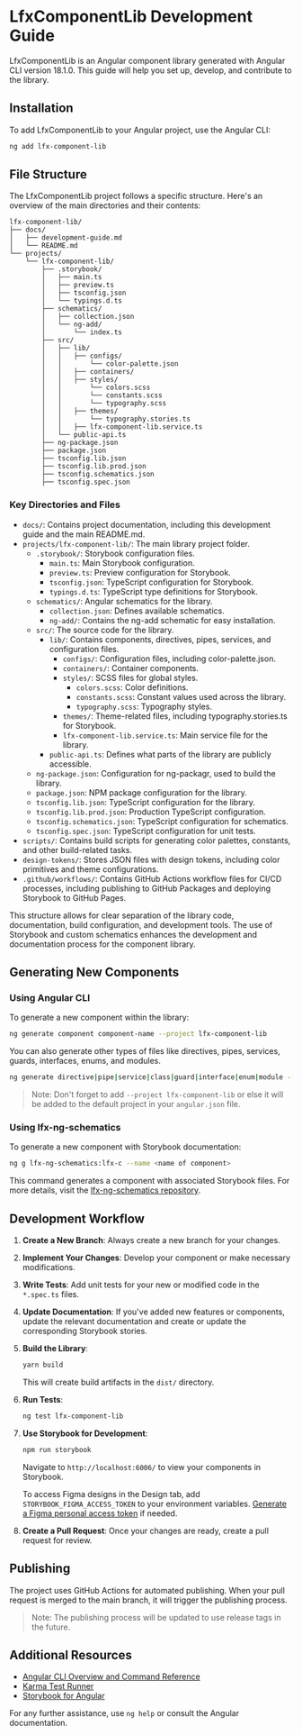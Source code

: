 # LfxComponentLib Development Guide

LfxComponentLib is an Angular component library generated with Angular CLI version 18.1.0. This guide will help you set up, develop, and contribute to the library.

## Installation

To add LfxComponentLib to your Angular project, use the Angular CLI:

```bash
ng add lfx-component-lib
```

## File Structure

The LfxComponentLib project follows a specific structure. Here's an overview of the main directories and their contents:

```
lfx-component-lib/
├── docs/
│   ├── development-guide.md
│   └── README.md
└── projects/
    └── lfx-component-lib/
        ├── .storybook/
        │   ├── main.ts
        │   ├── preview.ts
        │   ├── tsconfig.json
        │   └── typings.d.ts
        ├── schematics/
        │   ├── collection.json
        │   └── ng-add/
        │       └── index.ts
        ├── src/
        │   ├── lib/
        │   │   ├── configs/
        │   │       └── color-palette.json
        │   │   ├── containers/
        │   │   ├── styles/
        │   │       └── colors.scss
        │   │       └── constants.scss
        │   │       └── typography.scss
        │   │   ├── themes/
        │   │       └── typography.stories.ts
        │   │   ├── lfx-component-lib.service.ts
        │   └── public-api.ts
        ├── ng-package.json
        ├── package.json
        ├── tsconfig.lib.json
        ├── tsconfig.lib.prod.json
        ├── tsconfig.schematics.json
        ├── tsconfig.spec.json
```

### Key Directories and Files

- `docs/`: Contains project documentation, including this development guide and the main README.md.
- `projects/lfx-component-lib/`: The main library project folder.
  - `.storybook/`: Storybook configuration files.
    - `main.ts`: Main Storybook configuration.
    - `preview.ts`: Preview configuration for Storybook.
    - `tsconfig.json`: TypeScript configuration for Storybook.
    - `typings.d.ts`: TypeScript type definitions for Storybook.
  - `schematics/`: Angular schematics for the library.
    - `collection.json`: Defines available schematics.
    - `ng-add/`: Contains the ng-add schematic for easy installation.
  - `src/`: The source code for the library.
    - `lib/`: Contains components, directives, pipes, services, and configuration files.
      - `configs/`: Configuration files, including color-palette.json.
      - `containers/`: Container components.
      - `styles/`: SCSS files for global styles.
        - `colors.scss`: Color definitions.
        - `constants.scss`: Constant values used across the library.
        - `typography.scss`: Typography styles.
      - `themes/`: Theme-related files, including typography.stories.ts for Storybook.
      - `lfx-component-lib.service.ts`: Main service file for the library.
    - `public-api.ts`: Defines what parts of the library are publicly accessible.
  - `ng-package.json`: Configuration for ng-packagr, used to build the library.
  - `package.json`: NPM package configuration for the library.
  - `tsconfig.lib.json`: TypeScript configuration for the library.
  - `tsconfig.lib.prod.json`: Production TypeScript configuration.
  - `tsconfig.schematics.json`: TypeScript configuration for schematics.
  - `tsconfig.spec.json`: TypeScript configuration for unit tests.
- `scripts/`: Contains build scripts for generating color palettes, constants, and other build-related tasks.
- `design-tokens/`: Stores JSON files with design tokens, including color primitives and theme configurations.
- `.github/workflows/`: Contains GitHub Actions workflow files for CI/CD processes, including publishing to GitHub Packages and deploying Storybook to GitHub Pages.

This structure allows for clear separation of the library code, documentation, build configuration, and development tools. The use of Storybook and custom schematics enhances the development and documentation process for the component library.

## Generating New Components

### Using Angular CLI

To generate a new component within the library:

```bash
ng generate component component-name --project lfx-component-lib
```

You can also generate other types of files like directives, pipes, services, guards, interfaces, enums, and modules.

```bash
ng generate directive|pipe|service|class|guard|interface|enum|module --project lfx-component-lib
```

> Note: Don't forget to add `--project lfx-component-lib` or else it will be added to the default project in your `angular.json` file.

### Using lfx-ng-schematics

To generate a new component with Storybook documentation:

```bash
ng g lfx-ng-schematics:lfx-c --name <name of component>
```

This command generates a component with associated Storybook files. For more details, visit the [lfx-ng-schematics repository](https://github.com/linuxfoundation/lfx-ng-schematics).

## Development Workflow

1. **Create a New Branch**: Always create a new branch for your changes.

2. **Implement Your Changes**: Develop your component or make necessary modifications.

3. **Write Tests**: Add unit tests for your new or modified code in the `*.spec.ts` files.

4. **Update Documentation**: If you've added new features or components, update the relevant documentation and create or update the corresponding Storybook stories.

5. **Build the Library**:
   ```bash
   yarn build
   ```
   This will create build artifacts in the `dist/` directory.

6. **Run Tests**:
   ```bash
   ng test lfx-component-lib
   ```

7. **Use Storybook for Development**:
   ```bash
   npm run storybook
   ```
   Navigate to `http://localhost:6006/` to view your components in Storybook.

   To access Figma designs in the Design tab, add `STORYBOOK_FIGMA_ACCESS_TOKEN` to your environment variables. [Generate a Figma personal access token](https://www.figma.com/developers/api#access-tokens) if needed.

8. **Create a Pull Request**: Once your changes are ready, create a pull request for review.

## Publishing

The project uses GitHub Actions for automated publishing. When your pull request is merged to the main branch, it will trigger the publishing process.

> Note: The publishing process will be updated to use release tags in the future.

## Additional Resources

- [Angular CLI Overview and Command Reference](https://angular.dev/tools/cli)
- [Karma Test Runner](https://karma-runner.github.io)
- [Storybook for Angular](https://storybook.js.org/docs/angular/get-started/introduction)

For any further assistance, use `ng help` or consult the Angular documentation.
